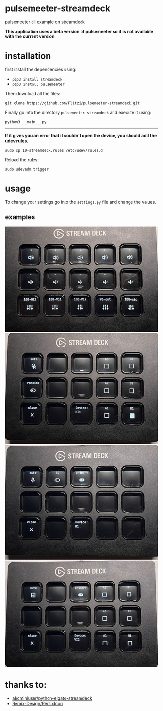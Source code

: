 # pulsemeeter-streamdeck
pulsemeeter cli example on streamdeck

**This application uses a beta version of pulsemeeter so it is not available with the current version**

# installation
first install the dependencies using:

- `pip3 install streamdeck`
- `pip3 install pulsemeeter`

Then download all the files:

`git clone https://github.com/Fl1tzi/pulsemeeter-streamdeck.git`

Finally go into the directory `pulsemeeter-streamdeck` and execute it using: 

`python3 __main__.py`

---

**If it gives you an error that it couldn't open the device, you should add the udev rules.**

`sudo cp 10-streamdeck.rules /etc/udev/rules.d`

Reload the rules:

`sudo udevadm trigger`

# usage
To change your settings go into the `settings.py` file and change the values.

## examples
![pic1](https://raw.githubusercontent.com/Fl1tzi/pictures/main/pic4-streamdeck.jpeg)
![pic2](https://raw.githubusercontent.com/Fl1tzi/pictures/main/pic2-streamdeck.jpeg)
![pic3](https://raw.githubusercontent.com/Fl1tzi/pictures/main/pic3-streamdeck.jpeg)
![pic4](https://raw.githubusercontent.com/Fl1tzi/pictures/main/pic1-streamdeck.jpeg)

# thanks to:
- [abcminiuser/python-elgato-streamdeck](https://github.com/abcminiuser/python-elgato-streamdeck)
- [Remix-Design/RemixIcon](https://github.com/Remix-Design/remixicon)
